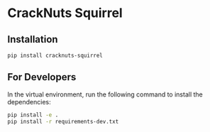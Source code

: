 # CrackNuts Squirrel

## Installation

```shell
pip install cracknuts-squirrel
```

## For Developers

In the virtual environment, run the following command to install the dependencies:

```bash
pip install -e .
pip install -r requirements-dev.txt
```